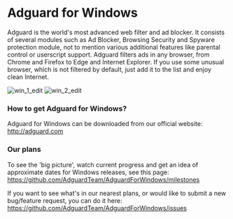 # Adguard for Windows

Adguard is the world's most advanced web filter and ad blocker. It consists of several modules such as Ad Blocker, Browsing Security and Spyware protection module, not to mention various additional features like parental control or userscript support. Adguard filters ads in any browser, from Chrome and Firefox to Edge and Internet Explorer. If you use some unusual browser, which is not filtered by default, just add it to the list and enjoy clean Internet.

![win_1_edit](https://cloud.githubusercontent.com/assets/8577533/9547265/ccad5d48-4da1-11e5-99b6-ecfcaac137db.jpg)
![win_2_edit](https://cloud.githubusercontent.com/assets/8577533/9547272/d954b8de-4da1-11e5-9706-b2f75ec53a65.jpg)


### How to get Adguard for Windows?  
Adguard for Windows can be downloaded from our official website:
http://adguard.com


### Our plans

To see the 'big picture', watch current progress and get an idea of approximate dates for Windows releases, see this page: https://github.com/AdguardTeam/AdguardForWindows/milestones

If you want to see what's in our nearest plans, or would like to submit a new bug/feature request, you can do it here: https://github.com/AdguardTeam/AdguardForWindows/issues

